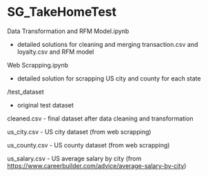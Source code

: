# SG_TakeHomeTest

Data Transformation and RFM Model.ipynb
- detailed solutions for cleaning and merging transaction.csv and loyalty.csv and RFM model


Web Scrapping.ipynb
- detailed solution for scrapping US city and county for each state


/test_dataset 
- original test dataset


cleaned.csv - final dataset after data cleaning and transformation

us_city.csv - US city dataset (from web scrapping)

us_county.csv - US county dataset (from web scrapping)

us_salary.csv - US average salary by city (from https://www.careerbuilder.com/advice/average-salary-by-city)

